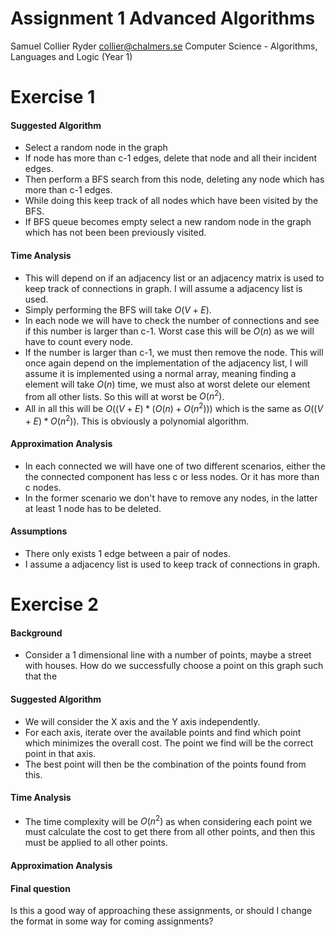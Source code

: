 
# Assignment 1 Advanced Algorithms
Samuel Collier Ryder
collier@chalmers.se
Computer Science - Algorithms, Languages and Logic (Year 1)

# Exercise 1
#### Suggested Algorithm
* Select a random node in the graph
* If node has more than c-1 edges, delete that node and all their incident edges. 
* Then perform a BFS search from this node, deleting any node which has more than c-1 edges. 
* While doing this keep track of all nodes which have been visited by the BFS. 
* If BFS queue becomes empty select a new random node in the graph which has not been been previously visited. 

#### Time Analysis
* This will depend on if an adjacency list or an adjacency matrix is used to keep track of connections in graph. I will assume a adjacency list is used. 
* Simply performing the BFS will take $O(V+E)$. 
* In each node we will have to check the number of connections and see if this number is larger than c-1. Worst case this will be $O(n)$ as we will have to count every node. 
* If the number is larger than c-1, we must then remove the node. This will once again depend on the implementation of the adjacency list, I will assume it is implemented using a normal array, meaning finding a element will take $O(n)$ time, we must also at worst delete our element from all other lists. So this will at worst be $O(n^2)$. 
* All in all this will be $O((V+E)*(O(n)+O(n^2)))$ which is the same as $O((V+E)*O(n^2))$. This is obviously a polynomial algorithm. 

#### Approximation Analysis
* In each connected we will have one of two different scenarios, either the the connected component has less c or less nodes. Or it has more than c nodes. 
* In the former scenario we don't have to remove any nodes, in the latter at least 1 node has to be deleted. 

#### Assumptions
* There only exists 1 edge between a pair of nodes. 
* I assume a adjacency list is used to keep track of connections in graph. 
# Exercise 2
#### Background 
* Consider a 1 dimensional line with a number of points, maybe a street with houses. How do we successfully choose a point on this graph such that the  
#### Suggested Algorithm 
* We will consider the X axis and the Y axis independently. 
* For each axis, iterate over the available points and find which point which minimizes the overall cost. The point we find will be the correct point in that axis. 
* The best point will then be the combination of the points found from this. 

#### Time Analysis
* The time complexity will be $O(n^2)$ as when considering each point we must calculate the cost to get there from all other points, and then this must be applied to all other points. 

#### Approximation Analysis



#### Final question 
Is this a good way of approaching these assignments, or should I change the format in some way for coming assignments? 